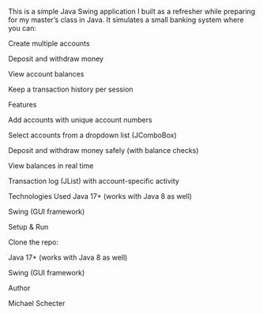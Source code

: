 This is a simple Java Swing application I built as a refresher while preparing for my master’s class in Java.
It simulates a small banking system where you can:

Create multiple accounts

Deposit and withdraw money

View account balances

Keep a transaction history per session

Features

Add accounts with unique account numbers

Select accounts from a dropdown list (JComboBox)

Deposit and withdraw money safely (with balance checks)

View balances in real time

Transaction log (JList) with account-specific activity

Technologies Used
Java 17+ (works with Java 8 as well)

Swing (GUI framework)




Setup & Run

Clone the repo:

Java 17+ (works with Java 8 as well)

Swing (GUI framework)


Author

Michael Schecter
